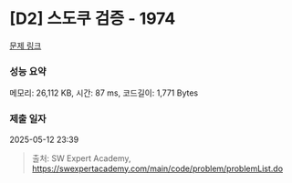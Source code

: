 # [D2] 스도쿠 검증 - 1974 

[문제 링크](https://swexpertacademy.com/main/code/problem/problemDetail.do?contestProbId=AV5Psz16AYEDFAUq) 

### 성능 요약

메모리: 26,112 KB, 시간: 87 ms, 코드길이: 1,771 Bytes

### 제출 일자

2025-05-12 23:39



> 출처: SW Expert Academy, https://swexpertacademy.com/main/code/problem/problemList.do